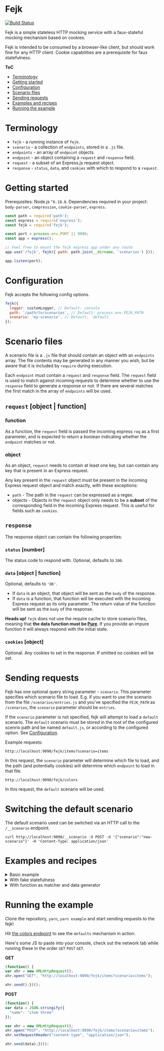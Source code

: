 # Fejk

[![Build Status](https://travis-ci.org/alepek/fejk.svg?branch=master)](https://travis-ci.org/alepek/fejk)

Fejk is a simple stateless HTTP mocking service with a faux-stateful mocking mechanism based on cookies.

Fejk is intended to be consumed by a browser-like client, but should work fine for any HTTP client. Cookie capabilities are a prerequisite for faux statefulness.

**ToC**

* [Terminology](#terminology)
* [Getting started](#getting-started)
* [Configuration](#configuration)
* [Scenario files](#scenario-files)
* [Sending requests](#sending-requests)
* [Examples and recipes](#examples-and-recipes)
* [Running the example](#running-the-example)

# Terminology

* `fejk` - a running instance of `fejk`.
* `scenario` - a collection of `endpoints`, stored in a `.js` file.
* `endpoints` - an array of `endpoint` objects.
* `endpoint` - an object containing a `request` and `response` field.
* `request` - a subset of an Express.js request object.
* `response` - `status`, `data`, and `cookies` with which to respond to a `request`.

# Getting started

Prerequisites: Node.js `^6.10.0`.
Dependencies required in your project: `body-parser`, `compression`, `cookie-parser`, `express`.

```js
const path = require('path');
const express = require('express');
const fejk = require('fejk');

const port = process.env.PORT || 9090;
const app = express();

// Feel free to mount the fejk express app under any route
app.use('/fejk', fejk({ path: path.join(__dirname, 'scenarios') }));

app.listen(port);
```

# Configuration

Fejk accepts the following config options.

```js
fejk({
  logger: customLogger, // Default: console
  path: '/path/to/scenarios', // Default: process.env.FEJK_PATH
  scenario: 'my-scenario', // Default: `default`
});
```

# Scenario files

A scenario file is a `.js` file that should contain an object with an `endpoints` array. The file contents may be generated in any manner you wish, but be aware that it is included by `require` during execution.

Each `endpoint` must contain a `request` and `response` field. The `request` field is used to match against incoming requests to determine whether to use the `response` field to generate a response or not. If there are several matches the first match in the array of `endpoints` will be used.

## `request` [object | function]

### function

As a function, the `request` field is passed the incoming express `req` as a first parameter, and is expected to return a boolean indicating whether the `endpoint` matches or not.

### object

As an object, `request` needs to contain at least one key, but can contain any key that is present in an Express request.

Any key present in the `request` object must be present in the incoming Express request object and match exactly, with these exceptions:
 * `path` - The path in the `request` can be expressed as a regex.
 * objects - Objects in the `request` object only needs to be a **subset** of the corresponding field in the incoming Express request. This is useful for fields such as `cookies`.

## `response`

The response object can contain the following properties:

### `status` [number]
The status code to respond with. Optional, defaults to `200`.

### `data` [object | function]
Optional, defaults to `'OK'`.

* If `data` is an object, that object will be sent as the `body` of the response.
* If `data` is a function, that function will be executed with the incoming Express request as its only parameter. The return value of the function will be sent as the `body` of the response.

**Heads up!** `fejk` does not use the require cache to store scenario files, meaning that **the data function must be [Pure](https://en.wikipedia.org/wiki/Pure_function)**. If you provide an impure function it will always respond with the initial state.

### `cookies` [object]
Optional. Any cookies to set in the response. If omitted no cookies will be set.

# Sending requests

Fejk has one optional query string parameter - `scenario`. This parameter specifies which scenario file to load. E.g. if you want to use the scenario from the file `/scenarios/entries.js` and you've specified the `FEJK_PATH` as `/scenarios`, the `scenario` parameter should be `entries`.

If the `scenario` parameter is not specified, fejk will attempt to load a `default` scenario. The `default` scenario must be stored in the root of the configured scenrio path and be named `default.js`, or according to the configured option. See [Configuration](#configuration).

Example requests:
```
http://localhost:9090/fejk/items?scenario=items
```
In this request, the `scenario` parameter will determine which file to load, and the path (and potentially cookies) will determine which `endpoint` to load in that file.
```
http://localhost:9090/fejk/colors
```
In this request, the `default` scenario will be used.

# Switching the default scenario

The default scenario used can be switched via an HTTP call to the `/__scenario` endpoint.

```
curl http://localhost:9090/__scenario -X POST -d '{"scenario":"new-scenario"}' -H 'Content-Type: application/json'
```

# Examples and recipes

<details>
  <summary>Basic example</summary>

  In this basic example the response will always be the same array.

  ```js
  module.exports = {
    endpoints: [
      {
        request: {
          method: 'GET',
          path: '/colors',
        },
        response: {
          data: ['red', 'green', 'blue'],
        },
      },
    ],
  };
  ```

</details>

<details>
  <summary>With fake statefulness</summary>

  ```js
  module.exports = {
    endpoints: [
      {
        request: {
          method: 'GET',
          path: '/items',
          cookies: {
            itemsposted: '1',
          },
        },
        response: {
          data: [
            {
              name: 'item one',
              id: '1',
            },
            {
              name: 'item two',
              id: '2',
            },
            {
              name: 'item three',
              id: '3',
            },
          ],
          cookies: {
            itemsposted: '',
          },
        },
      },
      {
        request: {
          method: 'GET',
          path: '/items',
        },
        response: {
          data: [
            {
              name: 'item one',
              id: '1',
            },
            {
              name: 'item two',
              id: '2',
            },
          ],
        },
      },
      {
        request: {
          method: 'POST',
          path: '/items',
          body: {
            name: 'item three',
          },
        },
        response: {
          status: '201',
          cookies: {
            itemsposted: '1',
          },
        },
      },
    ],
  };
  ```

  In the provided example an `/items` endpoint is provided. When performing a `GET` request to it the response will contain two items, since there should not be any cookie named `itemsposted` yet, and the first endpoint in the list will therefore not match.

  After performing a `POST` request with the body `{"name": "item three"}` the `itemsposted` cookie will be set to `'1'`.

  On the next `GET` request the first `GET` endpoint in the list will match since the incoming request now contains that cookie. From the browsers perspective the same endpoint is being queried, but the stored item is now present. On this `GET` request the cookie will also be set to an empty string as a means of cleanup.

  Using the `cookies`, it is possible to create a service that appears to be stateful, but it is pushing the statefulness to the client, via cookies.
</details>

<details>
  <summary>With function as matcher and data generator</summary>

  ```js
  module.exports = {
    endpoints: [
      {
        request(req) {
          return req.path === '/foo' && req.query.foo === 'bar';
        },
        response: {
          status: 200,
          data: () => 'generated by function',
        },
      },
    ],
  };
  ```
</details>

# Running the example

Clone the repository, `yarn`, `yarn example` and start sending requests to the fejk!

Hit [the colors endpoint](http://localhost:9090/fejk/colors) to see the `defaults` mechanism in action.

Here's some JS to paste into your console, check out the network tab while running these in the order `GET` `POST` `GET`.

**GET**
```JavaScript
(function() {
var xhr = new XMLHttpRequest();
xhr.open("GET", "http://localhost:9090/fejk/items?scenario=items");

xhr.send();})();
```

**POST**
```JavaScript
(function() {
var data = JSON.stringify({
  "name": "item three"
});

var xhr = new XMLHttpRequest();
xhr.open("POST", "http://localhost:9090/fejk/items?scenario=items");
xhr.setRequestHeader("content-type", "application/json");

xhr.send(data);})();
```
